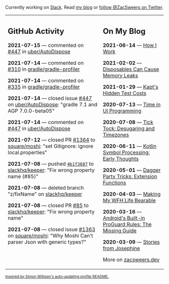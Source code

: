 Currently working on [Slack](https://slack.com/). Read [my blog](https://zacsweers.dev/) or [follow @ZacSweers on Twitter](https://twitter.com/ZacSweers).

<table><tr><td valign="top" width="60%">

## GitHub Activity
<!-- githubActivity starts -->
**2021-07-15** — commented on [#447](https://github.com/uber/AutoDispose/issues/447#issuecomment-880383897) in [uber/AutoDispose](https://api.github.com/repos/uber/AutoDispose)

**2021-07-14** — commented on [#310](https://github.com/gradle/gradle-profiler/pull/310#issuecomment-879905650) in [gradle/gradle-profiler](https://api.github.com/repos/gradle/gradle-profiler)

**2021-07-14** — commented on [#335](https://github.com/gradle/gradle-profiler/issues/335#issuecomment-879903394) in [gradle/gradle-profiler](https://api.github.com/repos/gradle/gradle-profiler)

**2021-07-14** — closed issue [#447](https://api.github.com/repos/uber/AutoDispose/issues/447) on [uber/AutoDispose](https://api.github.com/repos/uber/AutoDispose): "gradle 7.1 and AGP 7.0.0-beta05"

**2021-07-14** — commented on [#447](https://github.com/uber/AutoDispose/issues/447#issuecomment-879901454) in [uber/AutoDispose](https://api.github.com/repos/uber/AutoDispose)

**2021-07-12** — closed PR [#1364](https://api.github.com/repos/square/moshi/pulls/1364) to [square/moshi](https://api.github.com/repos/square/moshi): "set Gitignore: ignore local.properties"

**2021-07-08** — pushed [`4b1f3687`](https://github.com/slackhq/keeper/commit/4b1f3687116e037cee5af96ea6c84bae48756c41) to [slackhq/keeper](https://api.github.com/repos/slackhq/keeper): "Fix wrong property name (#85)"

**2021-07-08** — deleted branch "z/fixName" on [slackhq/keeper](https://api.github.com/repos/slackhq/keeper)

**2021-07-08** — closed PR [#85](https://api.github.com/repos/slackhq/keeper/pulls/85) to [slackhq/keeper](https://api.github.com/repos/slackhq/keeper): "Fix wrong property name"

**2021-07-08** — closed issue [#1363](https://api.github.com/repos/square/moshi/issues/1363) on [square/moshi](https://api.github.com/repos/square/moshi): "Why Moshi Can't parser Json with generic types?"
<!-- githubActivity ends -->
</td><td valign="top" width="40%">

## On My Blog
<!-- blog starts -->
**2021-06-14** — [How I Work](https://www.zacsweers.dev/how-i-work/)

**2021-02-02** — [Disposables Can Cause Memory Leaks](https://www.zacsweers.dev/disposables-can-cause-memory-leaks/)

**2021-01-29** — [Kapt's Hidden Test Costs](https://www.zacsweers.dev/kapts-hidden-test-costs/)

**2020-07-13** — [Time in UI Programming](https://www.zacsweers.dev/time-in-ui/)

**2020-07-08** — [Tick Tock: Desugaring and Timezones](https://www.zacsweers.dev/ticktock-desugaring-timezones/)

**2020-06-11** — [Kotlin Symbol Processing: Early Thoughts](https://www.zacsweers.dev/kotlin-symbol-processor-early-thoughts/)

**2020-05-01** — [Dagger Party Tricks: Extension Functions](https://www.zacsweers.dev/dagger-party-tricks-extension-functions/)

**2020-04-03** — [Making My WFH Life Bearable](https://www.zacsweers.dev/making-wfh-life-bearable/)

**2020-03-16** — [Android's Built-in ProGuard Rules: The Missing Guide](https://www.zacsweers.dev/android-proguard-rules/)

**2020-03-09** — [Stories from Josephine](https://www.zacsweers.dev/stories-from-josephine/)
<!-- blog ends -->
More on [zacsweers.dev](https://zacsweers.dev/)
</td></tr></table>

<sub><a href="https://simonwillison.net/2020/Jul/10/self-updating-profile-readme/">Inspired by Simon Willison's auto-updating profile README.</a></sub>